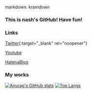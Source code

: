 markdown: kramdown
### This is nash's GitHub! Have fun!

### Links

[Twitter](https://twitter.com/nash_4ed9){:target="_blank" rel="noopener"}

[Youtube](https://www.youtube.com/channel/UCWnqwRNf5TyLCfvTPzvQnLA/featured)

[HatenaBlog](https://profile.hatena.ne.jp/nash_4ed9/)

### My works

[![Anurag's GitHub stats](https://github-readme-stats.vercel.app/api?username=yutori10&show_icons=true&theme=dark)](https://github.com/anuraghazra/github-readme-stats)
[![Top Langs](https://github-readme-stats.vercel.app/api/top-langs/?username=yutori10&layout=compact&theme=dark)](https://github.com/anuraghazra/github-readme-stats)
